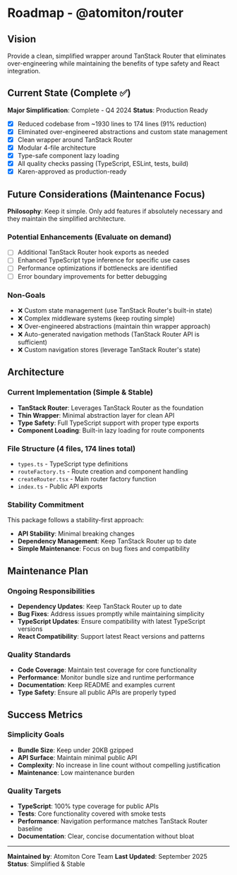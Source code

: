 # Roadmap - @atomiton/router

## Vision

Provide a clean, simplified wrapper around TanStack Router that eliminates
over-engineering while maintaining the benefits of type safety and React
integration.

## Current State (Complete ✅)

**Major Simplification**: Complete - Q4 2024 **Status**: Production Ready

- [x] Reduced codebase from ~1930 lines to 174 lines (91% reduction)
- [x] Eliminated over-engineered abstractions and custom state management
- [x] Clean wrapper around TanStack Router
- [x] Modular 4-file architecture
- [x] Type-safe component lazy loading
- [x] All quality checks passing (TypeScript, ESLint, tests, build)
- [x] Karen-approved as production-ready

## Future Considerations (Maintenance Focus)

**Philosophy**: Keep it simple. Only add features if absolutely necessary and
they maintain the simplified architecture.

### Potential Enhancements (Evaluate on demand)

- [ ] Additional TanStack Router hook exports as needed
- [ ] Enhanced TypeScript type inference for specific use cases
- [ ] Performance optimizations if bottlenecks are identified
- [ ] Error boundary improvements for better debugging

### Non-Goals

- ❌ Custom state management (use TanStack Router's built-in state)
- ❌ Complex middleware systems (keep routing simple)
- ❌ Over-engineered abstractions (maintain thin wrapper approach)
- ❌ Auto-generated navigation methods (TanStack Router API is sufficient)
- ❌ Custom navigation stores (leverage TanStack Router's state)

## Architecture

### Current Implementation (Simple & Stable)

- **TanStack Router**: Leverages TanStack Router as the foundation
- **Thin Wrapper**: Minimal abstraction layer for clean API
- **Type Safety**: Full TypeScript support with proper type exports
- **Component Loading**: Built-in lazy loading for route components

### File Structure (4 files, 174 lines total)

- `types.ts` - TypeScript type definitions
- `routeFactory.ts` - Route creation and component handling
- `createRouter.tsx` - Main router factory function
- `index.ts` - Public API exports

### Stability Commitment

This package follows a stability-first approach:

- **API Stability**: Minimal breaking changes
- **Dependency Management**: Keep TanStack Router up to date
- **Simple Maintenance**: Focus on bug fixes and compatibility

## Maintenance Plan

### Ongoing Responsibilities

- **Dependency Updates**: Keep TanStack Router up to date
- **Bug Fixes**: Address issues promptly while maintaining simplicity
- **TypeScript Updates**: Ensure compatibility with latest TypeScript versions
- **React Compatibility**: Support latest React versions and patterns

### Quality Standards

- **Code Coverage**: Maintain test coverage for core functionality
- **Performance**: Monitor bundle size and runtime performance
- **Documentation**: Keep README and examples current
- **Type Safety**: Ensure all public APIs are properly typed

## Success Metrics

### Simplicity Goals

- **Bundle Size**: Keep under 20KB gzipped
- **API Surface**: Maintain minimal public API
- **Complexity**: No increase in line count without compelling justification
- **Maintenance**: Low maintenance burden

### Quality Targets

- **TypeScript**: 100% type coverage for public APIs
- **Tests**: Core functionality covered with smoke tests
- **Performance**: Navigation performance matches TanStack Router baseline
- **Documentation**: Clear, concise documentation without bloat

---

**Maintained by**: Atomiton Core Team **Last Updated**: September 2025
**Status**: Simplified & Stable
